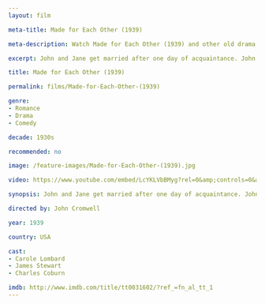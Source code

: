 ```yaml
---
layout: film

meta-title: Made for Each Other (1939)

meta-description: Watch Made for Each Other (1939) and other old drama movies at La Filmothèque.

excerpt: John and Jane get married after one day of acquaintance. John's mother disapproves of the marriage. The couple struggles to get through their first year of marriage, tormented by money problems and by sickness. Nevertheless, their love never falters.

title: Made for Each Other (1939)

permalink: films/Made-for-Each-Other-(1939)

genre:
- Romance
- Drama
- Comedy

decade: 1930s

recommended: no

image: /feature-images/Made-for-Each-Other-(1939).jpg

video: https://www.youtube.com/embed/LcYKLVbBMyg?rel=0&amp;controls=0&amp;showinfo=0

synopsis: John and Jane get married after one day of acquaintance. John's mother disapproves of the marriage. The couple struggles to get through their first year of marriage, tormented by money problems and by sickness. Nevertheless, their love never falters.

directed by: John Cromwell

year: 1939

country: USA

cast:
- Carole Lombard
- James Stewart
- Charles Coburn

imdb: http://www.imdb.com/title/tt0031602/?ref_=fn_al_tt_1
---
```


